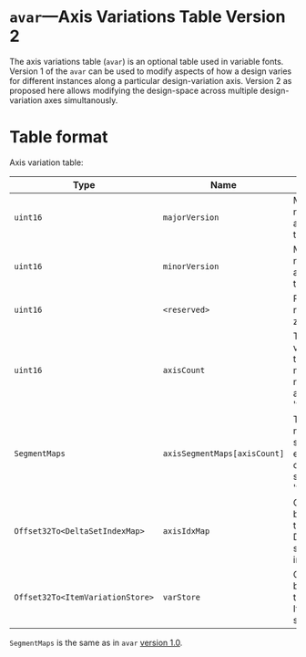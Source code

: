# `avar`—Axis Variations Table Version 2

The axis variations table (`avar`) is an optional table used in variable fonts. Version 1 of the `avar` can be used to modify aspects of how a design varies for different instances along a particular design-variation axis. Version 2 as proposed here allows modifying the design-space across multiple design-variation axes simultanously.

# Table format

Axis variation table:

| Type	| Name	| Description |
| ------|-------|-------------|
| `uint16`	| `majorVersion`	| Major version number of the axis variations table — set to 2. |
| `uint16`	| `minorVersion`	| Minor version number of the axis variations table — set to 0. |
| `uint16`	| `<reserved>`	| Permanently reserved; set to zero. |
| `uint16`	| `axisCount`	| The number of variation axes for this font. This must be the same number as axisCount in the 'fvar' table. |
| `SegmentMaps`	| `axisSegmentMaps[axisCount]`	| The segment maps array — one segment map for each axis, in the order of axes specified in the 'fvar' table. |
| `Offset32To<DeltaSetIndexMap>` | `axisIdxMap` | Offset from beginning of the table, to optional DeltaSetIndexMap storing variation index mapping. |
| `Offset32To<ItemVariationStore>` | `varStore` | Offset from beginning of the table, to optional ItemVariationStore storing variations. |

 `SegmentMaps` is the same as in `avar` [version 1.0](https://docs.microsoft.com/en-us/typography/opentype/spec/avar#table-formats).
